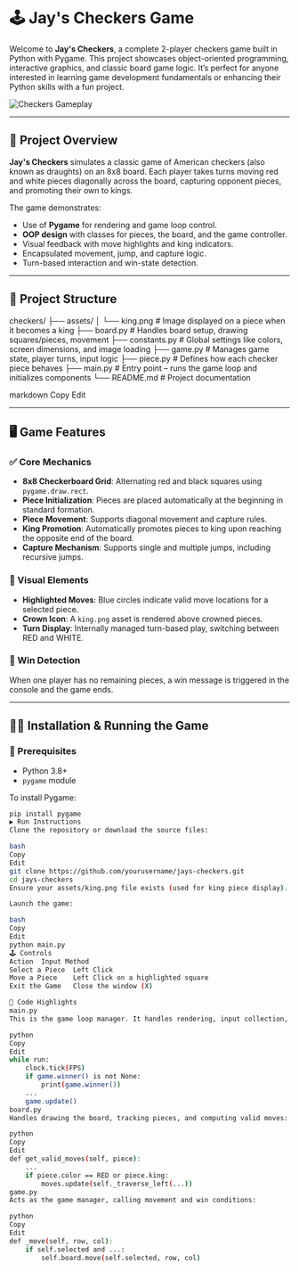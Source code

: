 # 🕹️ Jay's Checkers Game

Welcome to **Jay's Checkers**, a complete 2-player checkers game built in Python with Pygame. This project showcases object-oriented programming, interactive graphics, and classic board game logic. It’s perfect for anyone interested in learning game development fundamentals or enhancing their Python skills with a fun project.

![Checkers Gameplay](assets/screenshot.png)

---

## 🧠 Project Overview

**Jay's Checkers** simulates a classic game of American checkers (also known as draughts) on an 8x8 board. Each player takes turns moving red and white pieces diagonally across the board, capturing opponent pieces, and promoting their own to kings.

The game demonstrates:
- Use of **Pygame** for rendering and game loop control.
- **OOP design** with classes for pieces, the board, and the game controller.
- Visual feedback with move highlights and king indicators.
- Encapsulated movement, jump, and capture logic.
- Turn-based interaction and win-state detection.

---

## 📁 Project Structure

checkers/
├── assets/
│ └── king.png # Image displayed on a piece when it becomes a king
├── board.py # Handles board setup, drawing squares/pieces, movement
├── constants.py # Global settings like colors, screen dimensions, and image loading
├── game.py # Manages game state, player turns, input logic
├── piece.py # Defines how each checker piece behaves
├── main.py # Entry point – runs the game loop and initializes components
└── README.md # Project documentation

markdown
Copy
Edit

---

## 🖥️ Game Features

### ✅ Core Mechanics
- **8x8 Checkerboard Grid**: Alternating red and black squares using `pygame.draw.rect`.
- **Piece Initialization**: Pieces are placed automatically at the beginning in standard formation.
- **Piece Movement**: Supports diagonal movement and capture rules.
- **King Promotion**: Automatically promotes pieces to king upon reaching the opposite end of the board.
- **Capture Mechanism**: Supports single and multiple jumps, including recursive jumps.

### 🧩 Visual Elements
- **Highlighted Moves**: Blue circles indicate valid move locations for a selected piece.
- **Crown Icon**: A `king.png` asset is rendered above crowned pieces.
- **Turn Display**: Internally managed turn-based play, switching between RED and WHITE.

### 🏁 Win Detection
When one player has no remaining pieces, a win message is triggered in the console and the game ends.

---

## 🧑‍💻 Installation & Running the Game

### 🔧 Prerequisites
- Python 3.8+
- `pygame` module

To install Pygame:
```bash
pip install pygame
▶️ Run Instructions
Clone the repository or download the source files:

bash
Copy
Edit
git clone https://github.com/yourusername/jays-checkers.git
cd jays-checkers
Ensure your assets/king.png file exists (used for king piece display).

Launch the game:

bash
Copy
Edit
python main.py
🕹️ Controls
Action	Input Method
Select a Piece	Left Click
Move a Piece	Left Click on a highlighted square
Exit the Game	Close the window (X)

🧱 Code Highlights
main.py
This is the game loop manager. It handles rendering, input collection, and manages frames per second:

python
Copy
Edit
while run:
    clock.tick(FPS)
    if game.winner() is not None:
        print(game.winner())
    ...
    game.update()
board.py
Handles drawing the board, tracking pieces, and computing valid moves:

python
Copy
Edit
def get_valid_moves(self, piece):
    ...
    if piece.color == RED or piece.king:
        moves.update(self._traverse_left(...))
game.py
Acts as the game manager, calling movement and win conditions:

python
Copy
Edit
def _move(self, row, col):
    if self.selected and ...:
        self.board.move(self.selected, row, col)

